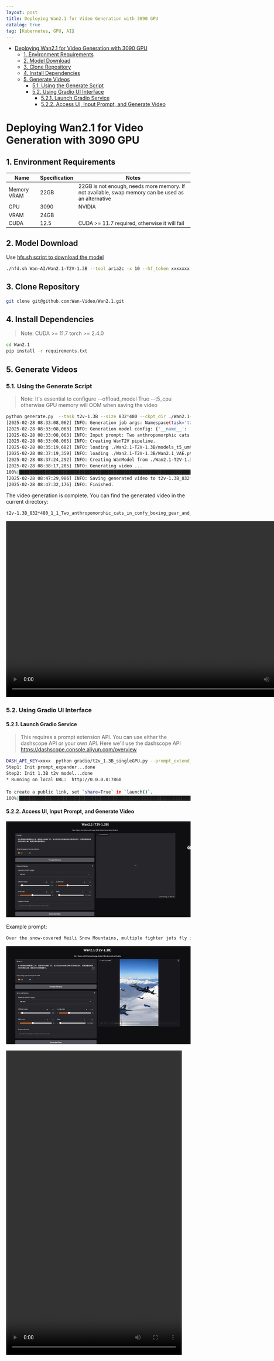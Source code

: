```yaml
---
layout: post
title: Deploying Wan2.1 for Video Generation with 3090 GPU
catalog: true
tag: [Kubernetes, GPU, AI]
---
```


<!-- TOC depthFrom:2 orderedList:true -->

- [Deploying Wan2.1 for Video Generation with 3090 GPU](#deploying-wan21-for-video-generation-with-3090-gpu)
	- [1. Environment Requirements](#1-environment-requirements)
	- [2. Model Download](#2-model-download)
	- [3. Clone Repository](#3-clone-repository)
	- [4. Install Dependencies](#4-install-dependencies)
	- [5. Generate Videos](#5-generate-videos)
		- [5.1. Using the Generate Script](#51-using-the-generate-script)
		- [5.2. Using Gradio UI Interface](#52-using-gradio-ui-interface)
			- [5.2.1. Launch Gradio Service](#521-launch-gradio-service)
			- [5.2.2. Access UI, Input Prompt, and Generate Video](#522-access-ui-input-prompt-and-generate-video)

<!-- /TOC -->

# Deploying Wan2.1 for Video Generation with 3090 GPU

## 1. Environment Requirements

|Name|Specification|Notes|
|---|---|---|
|Memory VRAM|22GB|22GB is not enough, needs more memory. If not available, swap memory can be used as an alternative|
|GPU|3090|NVIDIA|
|VRAM|24GB||
|CUDA|12.5|CUDA >= 11.7 required, otherwise it will fail|

## 2. Model Download

Use [hfs.sh script to download the model](https://gist.github.com/padeoe/697678ab8e528b85a2a7bddafea1fa4f)

```bash
./hfd.sh Wan-AI/Wan2.1-T2V-1.3B --tool aria2c -x 10 --hf_token xxxxxxx --hf_username xxxxxxx
```

## 3. Clone Repository

```bash
git clone git@github.com:Wan-Video/Wan2.1.git
```

## 4. Install Dependencies

> Note: CUDA >= 11.7 torch >= 2.4.0

```bash
cd Wan2.1
pip install -r requirements.txt
```

## 5. Generate Videos

### 5.1. Using the Generate Script

> Note: It's essential to configure --offload_model True --t5_cpu otherwise GPU memory will OOM when saving the video

```bash
python generate.py  --task t2v-1.3B --size 832*480 --ckpt_dir ./Wan2.1-T2V-1.3B --offload_model True --t5_cpu --sample_shift 8 --sample_guide_scale 6 --prompt "Two anthropomorphic cats in comfy boxing gear and bright gloves fight intensely on a spotlighted stage."
[2025-02-28 08:33:08,062] INFO: Generation job args: Namespace(task='t2v-1.3B', size='832*480', frame_num=81, ckpt_dir='./Wan2.1-T2V-1.3B', offload_model=True, ulysses_size=1, ring_size=1, t5_fsdp=False, t5_cpu=True, dit_fsdp=False, save_file=None, prompt='Two anthropomorphic cats in comfy boxing gear and bright gloves fight intensely on a spotlighted stage.', use_prompt_extend=False, prompt_extend_method='local_qwen', prompt_extend_model=None, prompt_extend_target_lang='ch', base_seed=6930324173022001627, image=None, sample_solver='unipc', sample_steps=50, sample_shift=8.0, sample_guide_scale=6.0)
[2025-02-28 08:33:08,063] INFO: Generation model config: {'__name__': 'Config: Wan T2V 1.3B', 't5_model': 'umt5_xxl', 't5_dtype': torch.bfloat16, 'text_len': 512, 'param_dtype': torch.bfloat16, 'num_train_timesteps': 1000, 'sample_fps': 16, 'sample_neg_prompt': '色调艳丽，过曝，静态，细节模糊不清，字幕，风格，作品，画作，画面，静止，整体发灰，最差质量，低质量，JPEG压缩残留，丑陋的，残缺的，多余的手指，画得不好的手部，画得不好的脸部，畸形的，毁容的，形态畸形的肢体，手指融合，静止不动的画面，杂乱的背景，三条腿，背景人很多，倒着走', 't5_checkpoint': 'models_t5_umt5-xxl-enc-bf16.pth', 't5_tokenizer': 'google/umt5-xxl', 'vae_checkpoint': 'Wan2.1_VAE.pth', 'vae_stride': (4, 8, 8), 'patch_size': (1, 2, 2), 'dim': 1536, 'ffn_dim': 8960, 'freq_dim': 256, 'num_heads': 12, 'num_layers': 30, 'window_size': (-1, -1), 'qk_norm': True, 'cross_attn_norm': True, 'eps': 1e-06}
[2025-02-28 08:33:08,063] INFO: Input prompt: Two anthropomorphic cats in comfy boxing gear and bright gloves fight intensely on a spotlighted stage.
[2025-02-28 08:33:08,065] INFO: Creating WanT2V pipeline.
[2025-02-28 08:35:19,682] INFO: loading ./Wan2.1-T2V-1.3B/models_t5_umt5-xxl-enc-bf16.pth
[2025-02-28 08:37:19,359] INFO: loading ./Wan2.1-T2V-1.3B/Wan2.1_VAE.pth
[2025-02-28 08:37:24,292] INFO: Creating WanModel from ./Wan2.1-T2V-1.3B
[2025-02-28 08:38:17,205] INFO: Generating video ...
100%|███████████████████████████████████████████████████████████████████████████████████████████████████████████████████████████████████████| 50/50 [08:15<00:00,  9.91s/it]
[2025-02-28 08:47:29,986] INFO: Saving generated video to t2v-1.3B_832*480_1_1_Two_anthropomorphic_cats_in_comfy_boxing_gear_and__20250228_084729.mp4
[2025-02-28 08:47:32,176] INFO: Finished.
```

The video generation is complete. You can find the generated video in the current directory:

```bash
t2v-1.3B_832*480_1_1_Two_anthropomorphic_cats_in_comfy_boxing_gear_and__20250228_084729.mp4
```

<video width="832" height="480" controls>
  <source src="/img/posts/使用3090显卡部署Wan2.1生成视频/两只猫猫打架.mp4" type="video/mp4">
  Your browser does not support the video tag.
</video>

### 5.2. Using Gradio UI Interface

#### 5.2.1. Launch Gradio Service

> This requires a prompt extension API. You can use either the dashscope API or your own API. Here we'll use the dashscope API https://dashscope.console.aliyun.com/overview

```bash
DASH_API_KEY=xxxx  python gradio/t2v_1.3B_singleGPU.py --prompt_extend_method 'dashscope' --ckpt_dir ./Wan2.1-T2V-1.3B/
Step1: Init prompt_expander...done
Step2: Init 1.3B t2v model...done
* Running on local URL:  http://0.0.0.0:7860

To create a public link, set `share=True` in `launch()`.
100%|███████████████████████████████████████████████████████████████████████████████████████████████████████████████████████████████████████| 50/50 [08:14<00:00,  9.88s/it]
```

#### 5.2.2. Access UI, Input Prompt, and Generate Video

![gradio](/img/posts/使用3090显卡部署Wan2.1生成视频/gradio.jpg)

Example prompt:
```bash
Over the snow-covered Meili Snow Mountains, multiple fighter jets fly in formation, performing various aerial maneuvers and stunts against a backdrop of clear blue skies and majestic peaks. The scene is dynamic and awe-inspiring.
```

![t2v](/img/posts/使用3090显卡部署Wan2.1生成视频/result.jpg)

<video width="480" height="832" controls>
  <source src="/img/posts/使用3090显卡部署Wan2.1生成视频/战斗机飞越梅里雪山.mp4" type="video/mp4">
  Your browser does not support the video tag.
</video>
